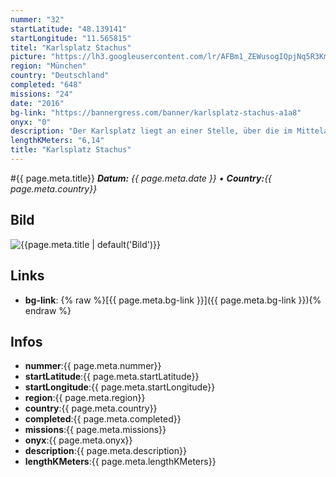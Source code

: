 ```yaml
---
nummer: "32"
startLatitude: "48.139141"
startLongitude: "11.565815"
titel: "Karlsplatz Stachus"
picture: "https://lh3.googleusercontent.com/lr/AFBm1_ZEWusogIQpjNq5R3Km65dNavF8GhSFC44Pt2PJP5g-YjGIjjufdIl1uHxz54deAutpQR24ZVSKMp5YlBcJLTOLI3wQNZsJaau9o0_nuuIlhkuocT_P3-mic0LKGK9vVJErZhz2ZiPXaJk5sPi62q_RPGQNJ8FA0x8gi3SBcE6QjgdXzb2wkKPUjLdjp5KO3IgpewX9bOQRhD1fEIWco0L-X2NxxerP-wzr6zrYmq2Ybd9mQIxDv_IRtKYxSP7x0sZzPb4JL6dpUi7jqH_q3NP6oCgEVyk8kcw1X5KdP7INF5G7DkQlwJK05buH7qzF9pKQQIMjf-adsravPGL1_5it_HUFi8G9h9NkfLLSHf7KcC-BzqgqLrtdNBG_AphF1BiAYW7RU2NHpuFu4nLPMvDI7iWj_W8-XqHZ0C48bFCAPUs5rqjbHFD_W0Ptf2FLPAs6gVf0DO1morssEWiGO09qZN-Qpt-mPTjNE1Xj8auHiSvHsN6KHFqL2IlQ6jknLUO0dyexJoAw2YWTt5lPjGdb5M1FP9MWF3Uaq4q2FLzsKC7Bzok-0EcI3plMZZSAcHR7jp0zZNt7kF9TqvPvJnz0y9yD_7GWPHB4ltmUdAJHwKotydF7FGDtpF5_wxURjWM9-SclrXm3EMbDWesa6jJYN4MEjXXS_4s1OVjHujgfJ3AajLUs9KMUrc0kr2rzxSBpi8F8_-paMpU3lDn7VuAZk4JUSXM4DGhD97s8mNYli7dsR0CGkL-d6s2pvK1UKAwAKYA0Y6WVk46sjygKMlUffT2Fbst3yiZYqTY5yeQkPUtbtz7Dz7xqMUySHfnBH38ZLfLl-akylQboUt7ypTbbeY0FgwqdhlyJ"
region: "München"
country: "Deutschland"
completed: "648"
missions: "24"
date: "2016"
bg-link: "https://bannergress.com/banner/karlsplatz-stachus-a1a8"
onyx: "0"
description: "Der Karlsplatz liegt an einer Stelle, über die im Mittelalter die Salzstraße führte, die Herzog Heinrich der Löwe von Föhring nach München verlegt hatte."
lengthKMeters: "6,14"
title: "Karlsplatz Stachus"
---
```


#{{ page.meta.title}}
_**Datum:** {{ page.meta.date }} • **Country:**{{ page.meta.country}}_

## Bild
![{{page.meta.title | default('Bild')}}]({{page.meta.picture}})

## Links
- **bg-link**: {% raw %}[{{ page.meta.bg-link }}]({{ page.meta.bg-link }}){% endraw %}

## Infos
- **nummer**:{{ page.meta.nummer}}
- **startLatitude**:{{ page.meta.startLatitude}}
- **startLongitude**:{{ page.meta.startLongitude}}
- **region**:{{ page.meta.region}}
- **country**:{{ page.meta.country}}
- **completed**:{{ page.meta.completed}}
- **missions**:{{ page.meta.missions}}
- **onyx**:{{ page.meta.onyx}}
- **description**:{{ page.meta.description}}
- **lengthKMeters**:{{ page.meta.lengthKMeters}}

